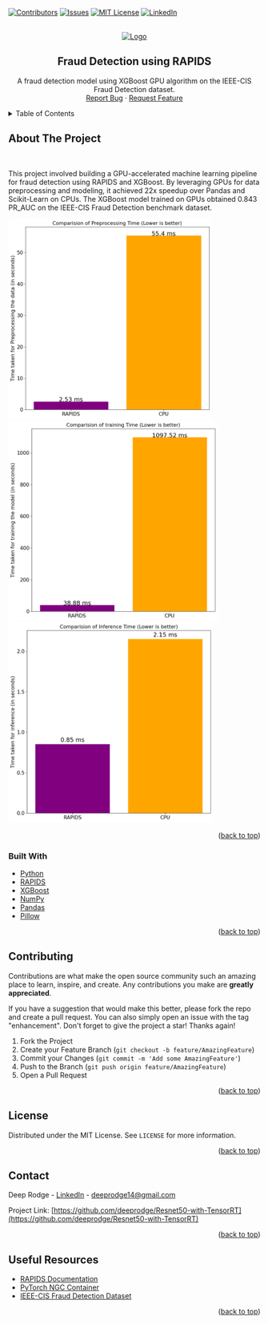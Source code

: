 <div id="top"></div>

[![Contributors][contributors-shield]][contributors-url]
[![Issues][issues-shield]][issues-url]
[![MIT License][license-shield]][license-url]
[![LinkedIn][linkedin-shield]][linkedin-url]
<!-- [![Forks][forks-shield]][forks-url]
[![Stargazers][stars-shield]][stars-url] -->



<!-- PROJECT LOGO -->
<br />
<div align="center">
  <a href="https://github.com/deeprodge/fraud_detection_rapids">
    <img src="https://i.imgur.com/aOgJ8G3.png" alt="Logo" height="80">
  </a>

  <h2 align="center">Fraud Detection using RAPIDS</h2>

  <p align="center">
    A fraud detection model using XGBoost GPU algorithm on the IEEE-CIS Fraud Detection dataset.
    <br/>
    <!-- <a href="https://github.com/deeprodge/Resnet50-with-TensorRT"><strong>Explore the docs »</strong></a>
    <br />
    <br />
    <a href="https://github.com/deeprodge/Resnet50-with-TensorRT">View Demo</a>
    · -->
    <a href="https://github.com/deeprodge/Resnet50-with-TensorRT/issues">Report Bug</a>
    ·
    <a href="https://github.com/deeprodge/Resnet50-with-TensorRT/issues">Request Feature</a>
  </p>
</div>



<!-- TABLE OF CONTENTS -->
<details>
  <summary>Table of Contents</summary>
  <ol>
    <li>
      <a href="#about-the-project">About The Project</a>
      <ul>
        <li><a href="#built-with">Built With</a></li>
      </ul>
    </li>
    <li>
      <a href="#getting-started">Getting Started</a>
      <ul>
        <li><a href="#prerequisites">Prerequisites</a></li>
        <!-- <li><a href="#installation">Installation</a></li> -->
      </ul>
    </li>
    <li><a href="#usage">Usage</a></li>
    <!-- <li><a href="#roadmap">Roadmap</a></li> -->
    <li><a href="#contributing">Contributing</a></li>
    <li><a href="#license">License</a></li>
    <li><a href="#contact">Contact</a></li>
    <li><a href="#useful-resources">Useful Resources</a></li>
  </ol>
</details>



<!-- ABOUT THE PROJECT -->
## About The Project
<br>
<div align="center">
</div>

<p>

This project involved building a GPU-accelerated machine learning pipeline for fraud detection using RAPIDS and XGBoost. By leveraging GPUs for data preprocessing and modeling, it achieved 22x speedup over Pandas and Scikit-Learn on CPUs. The XGBoost model trained on GPUs obtained 0.843 PR_AUC on the IEEE-CIS Fraud Detection benchmark dataset.</p>
<img src="preprocessing.png" alt="Logo" height="400">
<img src="training.png" alt="Logo" height="400">
<img src="inference.png" alt="Logo" height="400">




<p align="right">(<a href="#top">back to top</a>)</p>



### Built With

* [Python](https://www.python.org/)
* [RAPIDS](https://docs.rapids.ai/)
* [XGBoost](https://xgboost.readthedocs.io/en/stable/index.html)
* [NumPy](https://numpy.org/)
* [Pandas](https://pandas.pydata.org/)
* [Pillow](https://pillow.readthedocs.io/en/stable/)


<p align="right">(<a href="#top">back to top</a>)</p>





<!-- ROADMAP -->
<!-- ## Roadmap

- [x] Add Changelog
- [x] Add back to top links
- [ ] Add Additional Templates w/ Examples
- [ ] Add "components" document to easily copy & paste sections of the readme
- [ ] Multi-language Support
    - [ ] Chinese
    - [ ] Spanish

See the [open issues](https://github.com/deeprodge/Resnet50-with-TensorRT/issues) for a full list of proposed features (and known issues).

<p align="right">(<a href="#top">back to top</a>)</p> -->



<!-- CONTRIBUTING -->
## Contributing

Contributions are what make the open source community such an amazing place to learn, inspire, and create. Any contributions you make are **greatly appreciated**.

If you have a suggestion that would make this better, please fork the repo and create a pull request. You can also simply open an issue with the tag "enhancement".
Don't forget to give the project a star! Thanks again!

1. Fork the Project
2. Create your Feature Branch (`git checkout -b feature/AmazingFeature`)
3. Commit your Changes (`git commit -m 'Add some AmazingFeature'`)
4. Push to the Branch (`git push origin feature/AmazingFeature`)
5. Open a Pull Request

<p align="right">(<a href="#top">back to top</a>)</p>



<!-- LICENSE -->
## License

Distributed under the MIT License. See `LICENSE` for more information.

<p align="right">(<a href="#top">back to top</a>)</p>



<!-- CONTACT -->
## Contact

Deep Rodge - [LinkedIn](https://linkedin.com/in/deeprodge) - deeprodge14@gmail.com

Project Link: [https://github.com/deeprodge/Resnet50-with-TensorRT](https://github.com/deeprodge/Resnet50-with-TensorRT)

<p align="right">(<a href="#top">back to top</a>)</p>



<!-- ACKNOWLEDGMENTS -->
## Useful Resources

* [RAPIDS Documentation](https://docs.rapids.ai/)
* [PyTorch NGC Container](https://xgboost.readthedocs.io/en/stable/index.html)
* [IEEE-CIS Fraud Detection Dataset](https://www.kaggle.com/competitions/ieee-fraud-detection/)

<p align="right">(<a href="#top">back to top</a>)</p>



<!-- MARKDOWN LINKS & IMAGES -->
<!-- https://www.markdownguide.org/basic-syntax/#reference-style-links -->
[contributors-shield]: https://img.shields.io/github/contributors/deeprodge/Resnet50-with-TensorRT.svg?style=for-the-badge
[contributors-url]: https://github.com/deeprodge/Resnet50-with-TensorRT/graphs/contributors
[forks-shield]: https://img.shields.io/github/forks/deeprodge/Resnet50-with-TensorRT.svg?style=for-the-badge
[forks-url]: https://github.com/deeprodge/Resnet50-with-TensorRT/network/members
[stars-shield]: https://img.shields.io/github/stars/deeprodge/Resnet50-with-TensorRT.svg?style=for-the-badge
[stars-url]: https://github.com/deeprodge/Resnet50-with-TensorRT/stargazers
[issues-shield]: https://img.shields.io/github/issues/deeprodge/Resnet50-with-TensorRT.svg?style=for-the-badge
[issues-url]: https://github.com/deeprodge/Resnet50-with-TensorRT/issues
[license-shield]: https://img.shields.io/github/license/deeprodge/Resnet50-with-TensorRT.svg?style=for-the-badge
[license-url]: https://github.com/deeprodge/Resnet50-with-TensorRT/blob/main/LICENSE
[linkedin-shield]: https://img.shields.io/badge/-LinkedIn-black.svg?style=for-the-badge&logo=linkedin&colorB=555
[linkedin-url]: https://linkedin.com/in/deeprodge
[product-screenshot]: images/screenshot.png
